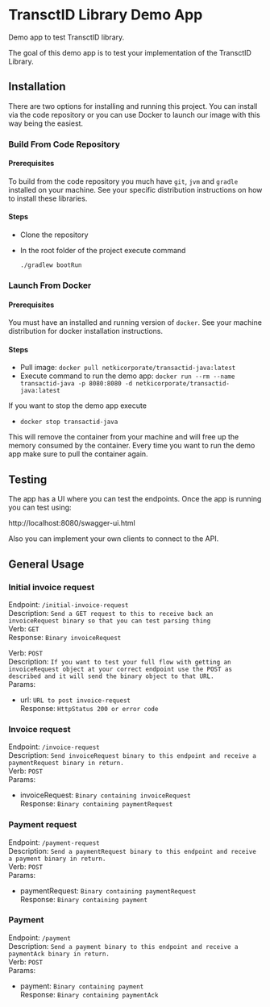 # TransctID Library Demo App

Demo app to test TransctID library.

The goal of this demo app is to test your implementation of the TransctID Library.

## Installation

There are two options for installing and running this project. You can install via the code repository or you can use Docker to launch our image with this way being the easiest.

### Build From Code Repository

#### Prerequisites

To build from the code repository you much have `git`, `jvm` and `gradle` installed on your machine. See your specific distribution instructions on how to install these libraries.

#### Steps

- Clone the repository
- In the root folder of the project execute command

    `./gradlew bootRun`


### Launch From Docker


#### Prerequisites

You must have an installed and running version of `docker`.  See your machine distribution for docker installation instructions.

#### Steps

- Pull image: `docker pull netkicorporate/transactid-java:latest`
- Execute command to run the demo app: `docker run --rm --name transactid-java -p 8080:8080 -d netkicorporate/transactid-java:latest`

If you want to stop the demo app execute

- `docker stop transactid-java`

This will remove the container from your machine and will free up the memory consumed by the container. Every time you want to run the demo app make sure to pull the container again.

## Testing

The app has a UI where you can test the endpoints. Once the app is running you can test using:  

http://localhost:8080/swagger-ui.html

Also you can implement your own clients to connect to the API.  

## General Usage

### Initial invoice request

Endpoint: `/initial-invoice-request`  
Description: `Send a GET request to this to receive back an invoiceRequest binary so that you can test parsing thing`  
Verb: `GET`  
Response: `Binary invoiceRequest`  

Verb: `POST`  
Description: `If you want to test your full flow with getting an invoiceRequest object at your correct endpoint use the POST as described and it will send the binary object to that URL.`  
Params:  
- url: `URL to post invoice-request`  
Response: `HttpStatus 200 or error code`  

### Invoice request

Endpoint: `/invoice-request`  
Description: `Send invoiceRequest binary to this endpoint and receive a paymentRequest binary in return.`  
Verb: `POST`  
Params:  
- invoiceRequest: `Binary containing invoiceRequest`  
Response: `Binary containing paymentRequest`  

### Payment request

Endpoint: `/payment-request`  
Description: `Send a paymentRequest binary to this endpoint and receive a payment binary in return.`  
Verb: `POST`  
Params:  
- paymentRequest: `Binary containing paymentRequest`  
Response: `Binary containing payment`  

### Payment  

Endpoint: `/payment`  
Description: `Send a payment binary to this endpoint and receive a paymentAck binary in return.`  
Verb: `POST`  
Params:  
- payment: `Binary containing payment`  
Response: `Binary containing paymentAck`  
